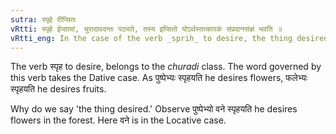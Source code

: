 ```yaml
---
sutra: स्पृहे रीप्सितः
vRtti: स्पृहे ईप्सायां, चुरादावदन्तः पठ्यते, तस्य इप्सितो योऽर्थस्तत्कारकं संप्रदानसंज्ञं भवति ॥
vRtti_eng: In the case of the verb _sprih_ to desire, the thing desired is called _Sampradana_ _karaka_.
---
```

The verb स्पृह to desire, belongs to the _churadi_ class. The word governed by this verb takes the Dative case. As पुष्पेभ्यः स्पृहयति he desires flowers, फलेभ्यः स्पृहयति he desires fruits.

Why do we say 'the thing desired.' Observe पुष्पेभ्यो वने स्पृहयति he desires flowers in the forest. Here वने is in the Locative case.
